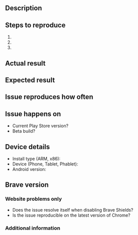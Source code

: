 <!-- Have you searched for similar issues? Before submitting this issue, please check the open issues and add a note before logging a new issue. 

PLEASE USE THE TEMPLATE BELOW TO PROVIDE INFORMATION ABOUT THE ISSUE. 
INSUFFICIENT INFO WILL GET THE ISSUE CLOSED. IT WILL ONLY BE REOPENED AFTER SUFFICIENT INFO IS PROVIDED-->

## Description <!-- Provide a brief description of the issue -->


## Steps to reproduce <!-- Please add a series of steps to reproduce the issue -->

   1. 
   2. 
   3. 

## Actual result <!-- Please add screenshots if needed -->

## Expected result


## Issue reproduces how often <!-- [Easily reproduced/Intermittent issue/No steps to reproduce] -->

## Issue happens on <!-- Mention yes or no -->
   - Current Play Store version?
   - Beta build?

## Device details
   - Install type (ARM, x86):
   - Device (Phone, Tablet, Phablet):
   - Android version:
   
## Brave version


### Website problems only
- Does the issue resolve itself when disabling Brave Shields? 
- Is the issue reproducible on the latest version of Chrome? 

### Additional information
<!-- Any additional information, related issues, extra QA steps, configuration or data that might be necessary to reproduce the issue -->
